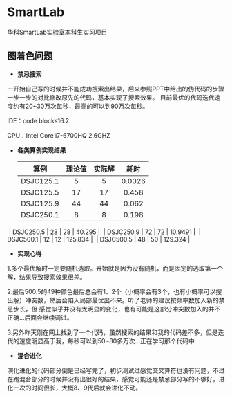 # SmartLab

华科SmartLab实验室本科生实习项目

## 图着色问题
- **禁忌搜索**

一开始自己写的时候并不能成功搜索出结果，后来参照PPT中给出的伪代码的步骤一步一步的对比修改原先的代码，基本实现了搜索效果。
目前最优的代码迭代速度约有20~30万次每秒，最高的可以到90万次每秒。

IDE：code blocks16.2

CPU：Intel Core i7-6700HQ 2.6GHZ
- **各类算例实现结果**

  |     算例     | 理论值  | 实际解  |   耗时    |  
  | :--------: | :--: | :--: | :-----: | 
  | DSJC125.1  |  5   |  5   | 0.0026  | 
  | DSJC125.5  |  17  |  17  |  0.458  |
  | DSJC125.9  |  44  |  44  |  0.062  | 
  | DSJC250.1  |  8   |  8   |  0.198  |
  | DSJC250.5  |  28  |  28  | 40.295  | 
  | DSJC250.9  |  72  |  72  | 10.9491 | 
  | DSJC500.1  |  12  |  12  | 125.834 |
  | DSJC500.5  |  48  |  50  | 129.324 | 

  
- **实现心得**

 1.多个最优解时一定要随机选取。开始就是因为没有随机，而是固定的选取第一个解，结果导致搜索效果很差。

 2.最后500.5的49种颜色最后总会有1、2个（小概率会有3个，也有小概率可以搜出解）冲突数，然后会陷入局部最优出不来。听了老师的建议按频率数加入新的禁忌步长，但
感觉似乎并没有太明显的变化，也有可能是这部分冲突数加入的并不正确...后面会继续调试。

 3.另外昨天刚在网上找到了一个代码，虽然搜索的结果和我的代码差不多，但是迭代的速度明显高于我，每秒可以到50~80多万次...正在学习那个代码中
 

- **混合进化**

 演化进化的代码部分倒是已经写完了，初步测试过感觉交叉算符也没有问题，不过在跑混合部分的时候并没有出很好的结果，感觉可能还是禁忌部分写的不够好，进化一次的时间很长，大概8、9代后就会进化不动。
